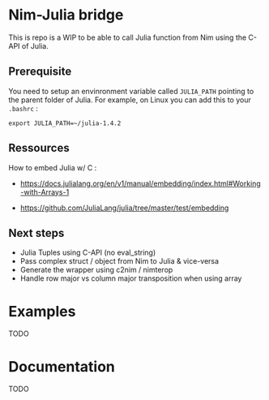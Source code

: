 # Nim-Julia bridge 

This is repo is a WIP to be able to call Julia function from Nim using the C-API of Julia.

## Prerequisite

You need to setup an envinronment variable called `JULIA_PATH` pointing to the parent folder of Julia.
For example, on Linux you can add this to your `.bashrc` :
```
export JULIA_PATH=~/julia-1.4.2
```

## Ressources

How to embed Julia w/ C :

* https://docs.julialang.org/en/v1/manual/embedding/index.html#Working-with-Arrays-1

* https://github.com/JuliaLang/julia/tree/master/test/embedding

## Next steps 

* Julia Tuples using C-API (no eval_string)
* Pass complex struct / object from Nim to Julia & vice-versa
* Generate the wrapper using c2nim / nimterop
* Handle row major vs column major transposition when using array


# Examples

TODO

# Documentation

TODO
